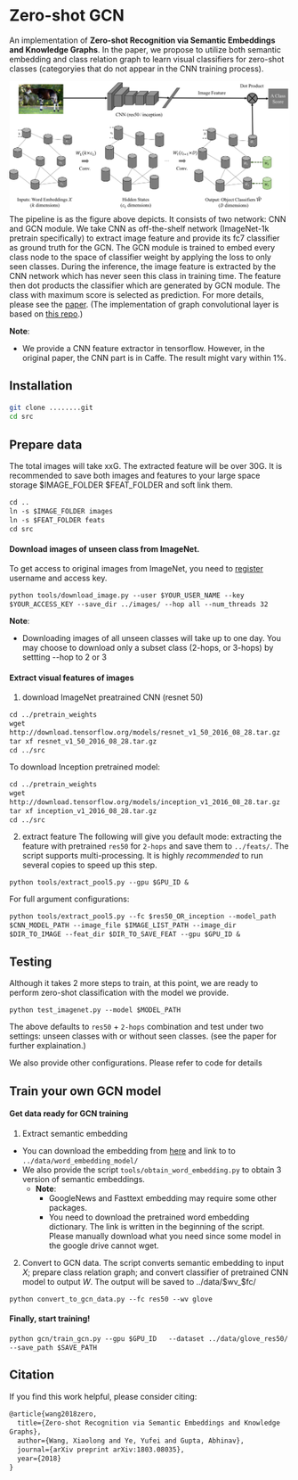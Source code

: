 # Zero-shot GCN

An implementation of **Zero-shot Recognition via Semantic Embeddings and Knowledge Graphs**.
In the paper, we propose to utilize both semantic embedding and class relation graph to
learn visual classifiers for zero-shot classes (categoryies that do not appear in the CNN training process).

![](data/docs/git-gcn-teaser.png)
The pipeline is as the figure above depicts. It consists of two network: CNN and GCN module.
We take CNN as off-the-shelf network (ImageNet-1k pretrain specifically) to extract image feature and provide its fc7 classifier as ground truth for the GCN. The GCN module is trained to embed every class node to the space of classifier weight by applying the loss to only seen classes.
During the inference, the image feature is extracted by the CNN network which has never seen this class in training time.
The feature then dot products the classifier which are generated by GCN module. The class with maximum score is selected as prediction. For more details, please see the [paper](https://arxiv.org/abs/1803.08035).
(The implementation of graph convolutional layer is based on [this repo](https://github.com/tkipf/gcn/tree/master/gcn).)


**Note**:

- We provide a CNN feature extractor in tensorflow. However, in the original paper, the CNN part is in Caffe. The result might vary within $1\%$.


## Installation

```bash
git clone ........git
cd src
```

## Prepare data
The total images will take xxG. The extracted feature will be over 30G. It is recommended to save both images and features to your large space storage $IMAGE_FOLDER $FEAT_FOLDER and soft link them.
```
cd ..
ln -s $IMAGE_FOLDER images
ln -s $FEAT_FOLDER feats
cd src
```

#### Download images of unseen class from ImageNet.

To get access to original images from ImageNet, you need to [register](http://image-net.org/signup) username and access key.
```
python tools/download_image.py --user $YOUR_USER_NAME --key $YOUR_ACCESS_KEY --save_dir ../images/ --hop all --num_threads 32
```

**Note**:
- Downloading images of all unseen classes will take up to one day. You may choose to download only a subset class (2-hops, or 3-hops) by settting --hop to 2 or 3

#### Extract visual features of images
1. download ImageNet preatrained CNN (resnet 50)
```
cd ../pretrain_weights
wget http://download.tensorflow.org/models/resnet_v1_50_2016_08_28.tar.gz
tar xf resnet_v1_50_2016_08_28.tar.gz
cd ../src
```
To download  Inception pretrained model:
```
cd ../pretrain_weights
wget http://download.tensorflow.org/models/inception_v1_2016_08_28.tar.gz
tar xf inception_v1_2016_08_28.tar.gz
cd ../src
```
2. extract feature
The following will give you default mode: extracting the feature with pretrained `res50` for `2-hops` and save them to `../feats/`.
The script supports multi-processing.  It is highly *recommended* to run several copies to speed up this step.
```
python tools/extract_pool5.py --gpu $GPU_ID &
```
For full argument configurations:
```
python tools/extract_pool5.py --fc $res50_OR_inception --model_path $CNN_MODEL_PATH --image_file $IMAGE_LIST_PATH --image_dir $DIR_TO_IMAGE --feat_dir $DIR_TO_SAVE_FEAT --gpu $GPU_ID &
```

## Testing
Although it takes 2 more steps to train, at this point, we are ready to perform zero-shot classification with the model we provide.
```
python test_imagenet.py --model $MODEL_PATH
```
The above defaults to `res50` + `2-hops` combination and test under two settings: unseen classes with or without seen classes. (see the paper for further explaination.)

We also provide other configurations. Please refer to code for details

## Train your own GCN model
#### Get data ready for GCN training
1. Extract semantic embedding
- You can download the embedding from [here]() and link to to `../data/word_embedding_model/`
- We also provide the script `tools/obtain_word_embedding.py` to obtain 3 version of semantic embeddings.
    + **Note**:
        *  GoogleNews and Fasttext embedding may require some other packages.
        * You need to download the pretrained word embedding dictionary. The link is written in the beginning of the script. Please manually download what you need since some model in the google drive cannot wget.
2.  Convert to GCN data. The script converts semantic embedding to input $X$; prepare class relation graph; and convert classifier of pretrained CNN model to output $W$.
The output will be saved to ../data/$wv_$fc/
```
python convert_to_gcn_data.py --fc res50 --wv glove
```
#### Finally, start training!
```
python gcn/train_gcn.py --gpu $GPU_ID 	--dataset ../data/glove_res50/ --save_path $SAVE_PATH
```

## Citation
If you find this work helpful, please consider citing:
```
@article{wang2018zero,
  title={Zero-shot Recognition via Semantic Embeddings and Knowledge Graphs},
  author={Wang, Xiaolong and Ye, Yufei and Gupta, Abhinav},
  journal={arXiv preprint arXiv:1803.08035},
  year={2018}
}
```



